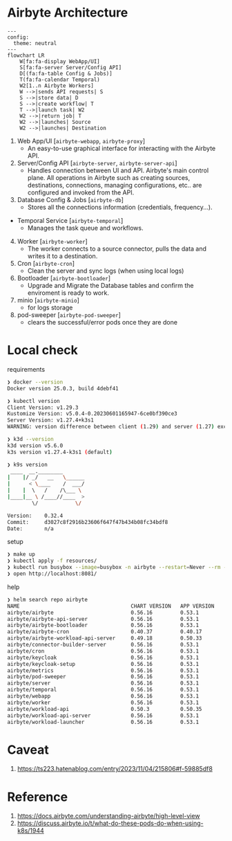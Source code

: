 # Airbyte Architecture

```mermaid
---
config:
  theme: neutral
---
flowchart LR
    W[fa:fa-display WebApp/UI]
    S[fa:fa-server Server/Config API]
    D[(fa:fa-table Config & Jobs)]
    T(fa:fa-calendar Temporal)
    W2[1..n Airbyte Workers]
    W -->|sends API requests| S
    S -->|store data| D
    S -->|create workflow| T
    T -->|launch task| W2
    W2 -->|return job| T
    W2 -->|launches| Source
    W2 -->|launches| Destination
```

1. Web App/UI [`airbyte-webapp`, `airbyte-proxy`]
    - An easy-to-use graphical interface for interacting with the Airbyte API.
2. Server/Config API [`airbyte-server`, `airbyte-server-api`]
    - Handles connection between UI and API. Airbyte's main control plane. All operations in Airbyte such as creating sources, destinations, connections, managing configurations, etc.. are configured and invoked from the API.
3. Database Config & Jobs [`airbyte-db`]
    - Stores all the connections information \(credentials, frequency...\).
* Temporal Service [`airbyte-temporal`]
    - Manages the task queue and workflows.
4. Worker [`airbyte-worker`]
    - The worker connects to a source connector, pulls the data and writes it to a destination.
5. Cron [`airbyte-cron`]
    - Clean the server and sync logs (when using local logs)
6. Bootloader [`airbyte-bootloader`]
    - Upgrade and Migrate the Database tables and confirm the enviroment is ready to work.
7. minio [`airbyte-minio`]
    - for logs storage
8. pod-sweeper [`airbyte-pod-sweeper`]
    - clears the successful/error pods once they are done

# Local check

requirements

```bash
❯ docker --version
Docker version 25.0.3, build 4debf41

❯ kubectl version
Client Version: v1.29.3
Kustomize Version: v5.0.4-0.20230601165947-6ce0bf390ce3
Server Version: v1.27.4+k3s1
WARNING: version difference between client (1.29) and server (1.27) exceeds the supported minor version skew of +/-1

❯ k3d --version
k3d version v5.6.0
k3s version v1.27.4-k3s1 (default)

❯ k9s version
 ____  __.________
|    |/ _/   __   \______
|      < \____    /  ___/
|    |  \   /    /\___ \
|____|__ \ /____//____  >
        \/            \/

Version:    0.32.4
Commit:     d3027c8f2916b23606f647f47b434b08fc34bdf8
Date:       n/a
```

setup

```bash
❯ make up
❯ kubectl apply -f resources/
❯ kubectl run busybox --image=busybox -n airbyte --restart=Never --rm -it --command -- wget airbyte-airbyte-webapp-svc:80
❯ open http://localhost:8081/
```


help
```bash
❯ helm search repo airbyte
NAME                                    CHART VERSION   APP VERSION     DESCRIPTION
airbyte/airbyte                         0.56.16         0.53.1          Helm chart to deploy airbyte
airbyte/airbyte-api-server              0.56.16         0.53.1          Helm chart to deploy airbyte-api-server
airbyte/airbyte-bootloader              0.56.16         0.53.1          Helm chart to deploy airbyte-bootloader
airbyte/airbyte-cron                    0.40.37         0.40.17         Helm chart to deploy airbyte-cron
airbyte/airbyte-workload-api-server     0.49.18         0.50.33         Helm chart to deploy airbyte-api-server
airbyte/connector-builder-server        0.56.16         0.53.1          Helm chart to deploy airbyte-connector-builder-...
airbyte/cron                            0.56.16         0.53.1          Helm chart to deploy airbyte-cron
airbyte/keycloak                        0.56.16         0.53.1          Helm chart to deploy airbyte-keycloak
airbyte/keycloak-setup                  0.56.16         0.53.1          Helm chart to deploy airbyte-keycloak-setup
airbyte/metrics                         0.56.16         0.53.1          Helm chart to deploy airbyte-metric
airbyte/pod-sweeper                     0.56.16         0.53.1          Helm chart to deploy airbyte-pod-sweeper
airbyte/server                          0.56.16         0.53.1          Helm chart to deploy airbyte-server
airbyte/temporal                        0.56.16         0.53.1          Helm chart to deploy airbyte-temporal
airbyte/webapp                          0.56.16         0.53.1          Helm chart to deploy airbyte-webapp
airbyte/worker                          0.56.16         0.53.1          Helm chart to deploy airbyte-worker
airbyte/workload-api                    0.50.3          0.50.35         Helm chart to deploy the workload-api service
airbyte/workload-api-server             0.56.16         0.53.1          Helm chart to deploy the workload-api service
airbyte/workload-launcher               0.56.16         0.53.1          Helm chart to deploy airbyte-workload-launcher
```

# Caveat

1. https://ts223.hatenablog.com/entry/2023/11/04/215806#f-59885df8

# Reference
1. https://docs.airbyte.com/understanding-airbyte/high-level-view
2. https://discuss.airbyte.io/t/what-do-these-pods-do-when-using-k8s/1944